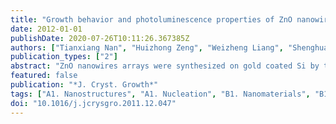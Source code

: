 ```yaml
---
title: "Growth behavior and photoluminescence properties of ZnO nanowires on gold nano-particle coated Si surfaces"
date: 2012-01-01
publishDate: 2020-07-26T10:11:26.367385Z
authors: ["Tianxiang Nan", "Huizhong Zeng", "Weizheng Liang", "Shenghua Liu", "Zegao Wang", "Wen Huang", "Weiqing Yang", "Chonglin Chen", "Yuan Lin"]
publication_types: ["2"]
abstract: "ZnO nanowires arrays were synthesized on gold coated Si by the hydrothermal technique. The density of the ZnO nanowires array is found to be inversely proportional to the particle size of gold films. The initial nucleation of ZnO nanowires is found to nucleate at the boundaries of the gold nano-particle films. The density of the ZnO nanowires can be controlled through the particle size of the gold nano-particle films. Anomalous photoluminescence properties were observed from the as-grown ZnO nanowires. © 2011 Elsevier B.V. All rights reserved."
featured: false
publication: "*J. Cryst. Growth*"
tags: ["A1. Nanostructures", "A1. Nucleation", "B1. Nanomaterials", "B1. Zinc compounds"]
doi: "10.1016/j.jcrysgro.2011.12.047"
---
```


